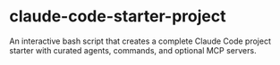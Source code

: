 # claude-code-starter-project
An interactive bash script that creates a complete Claude Code project starter with curated agents, commands, and optional MCP servers.
